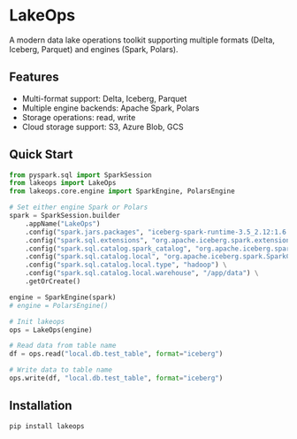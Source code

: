 # LakeOps

A modern data lake operations toolkit supporting multiple formats (Delta, Iceberg, Parquet) and engines (Spark, Polars).

## Features

- Multi-format support: Delta, Iceberg, Parquet
- Multiple engine backends: Apache Spark, Polars
- Storage operations: read, write
- Cloud storage support: S3, Azure Blob, GCS

## Quick Start

```python
from pyspark.sql import SparkSession
from lakeops import LakeOps
from lakeops.core.engine import SparkEngine, PolarsEngine

# Set either engine Spark or Polars
spark = SparkSession.builder
    .appName("LakeOps")
    .config("spark.jars.packages", "iceberg-spark-runtime-3.5_2.12:1.6.1")
    .config("spark.sql.extensions", "org.apache.iceberg.spark.extensions.IcebergSparkSessionExtensions")
    .config("spark.sql.catalog.spark_catalog", "org.apache.iceberg.spark.SparkSessionCatalog") \
    .config("spark.sql.catalog.local", "org.apache.iceberg.spark.SparkCatalog") \
    .config("spark.sql.catalog.local.type", "hadoop") \
    .config("spark.sql.catalog.local.warehouse", "/app/data") \
    .getOrCreate()

engine = SparkEngine(spark)
# engine = PolarsEngine()

# Init lakeops
ops = LakeOps(engine)

# Read data from table name
df = ops.read("local.db.test_table", format="iceberg")

# Write data to table name
ops.write(df, "local.db.test_table", format="iceberg")

```

## Installation
```bash
pip install lakeops
```

